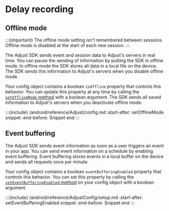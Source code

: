 # Delay recording

## Offline mode

:::{important}
The offline mode setting isn't remembered between sessions. Offline mode is disabled at the start of each new session.
:::

The Adjust SDK sends event and session data to Adjust's servers in real time. You can pause the sending of information by putting the SDK in offline mode. In offline mode the SDK stores all data in a local file on the device. The SDK sends this information to Adjust's servers when you disable offline mode.

Your config object contains a boolean `isOffline` property that controls this behavior. You can update this property at any time by calling the [`setOfflineMode` method](#android-setofflinemode-invocation) with a boolean argument. The SDK sends all saved information to Adjust's servers when you deactivate offline mode.

:::{include} /android/reference/Adjust/config.md
:start-after: setOfflineMode snippet
:end-before: Snippet end
:::

## Event buffering

The Adjust SDK sends event information as soon as a user triggers an event in your app. You can send event information on a schedule by enabling event buffering. Event buffering stores events in a local buffer on the device and sends all requests once per minute.

Your config object contains a boolean `eventBufferingEnabled` property that controls this behavior. You can set this property by calling the [`setEventBufferingEnabled` method](#android-seteventbufferingenabled-invocation) on your config object with a boolean argument.

:::{include} /android/reference/AdjustConfig/setup.md
:start-after: setEventBufferingEnabled snippet
:end-before: Snippet end
:::
